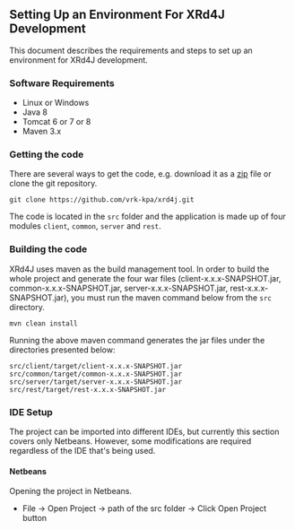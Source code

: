 ## Setting Up an Environment For XRd4J Development

This document describes the requirements and steps to set up an environment for XRd4J development.

### Software Requirements

* Linux or Windows
* Java 8
* Tomcat 6 or 7 or 8
* Maven 3.x

### Getting the code

There are several ways to get the code, e.g. download it as a [zip](https://github.com/vrk-kpa/xrd4j/archive/master.zip) file or clone the git repository.

```
git clone https://github.com/vrk-kpa/xrd4j.git
```

The code is located in the `src` folder and the application is made up of four modules `client`, `common`, `server` and `rest`.

### Building the code

XRd4J uses maven as the build management tool. In order to build the whole project and generate the four war files (client-x.x.x-SNAPSHOT.jar, common-x.x.x-SNAPSHOT.jar, server-x.x.x-SNAPSHOT.jar, rest-x.x.x-SNAPSHOT.jar), you must run the maven command below from the `src` directory.

```
mvn clean install
```

Running the above maven command generates the jar files under the directories presented below:

```
src/client/target/client-x.x.x-SNAPSHOT.jar
src/common/target/common-x.x.x-SNAPSHOT.jar
src/server/target/server-x.x.x-SNAPSHOT.jar
src/rest/target/rest-x.x.x-SNAPSHOT.jar
```
### IDE Setup

The project can be imported into different IDEs, but currently this section covers only Netbeans. However, some modifications are required regardless of the IDE that's being used.

#### Netbeans

Opening the project in Netbeans.

* File -> Open Project -> path of the src folder -> Click Open Project button